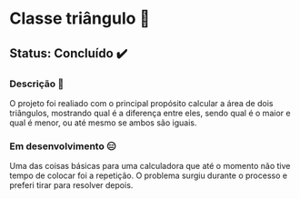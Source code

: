 # Classe triângulo 🔼
## Status: Concluído ✔️

### Descrição 📖

O projeto foi realiado com o principal propósito calcular a área de dois triângulos, mostrando qual é a diferença entre eles, sendo qual é o maior e qual é menor, ou até mesmo se ambos são iguais.

### Em desenvolvimento 😑

Uma das coisas básicas para uma calculadora que até o momento não tive tempo de colocar foi a repetição. O problema surgiu durante o processo e preferi tirar para resolver depois.
